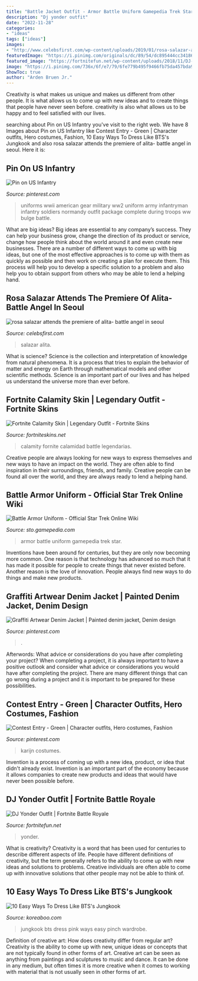 ```yaml
---
title: "Battle Jacket Outfit - Armor Battle Uniform Gamepedia Trek Star"
description: "Dj yonder outfit"
date: "2022-11-28"
categories:
- "ideas"
tags: ["ideas"]
images:
- "http://www.celebsfirst.com/wp-content/uploads/2019/01/rosa-salazar-attends-the-premiere-of-alita-battle-angel-in-seoul-south-korea-250119_2.jpg"
featuredImage: "https://i.pinimg.com/originals/dc/89/54/dc895444cc3418696be74dc5ad5727ac.jpg"
featured_image: "https://fortnitefun.net/wp-content/uploads/2018/11/DJ-Yonder-fullface-768x768.jpg"
image: "https://i.pinimg.com/736x/6f/e7/79/6fe779b495f9466fb75da457bda924ab--male-outfits-anime-outfits.jpg"
ShowToc: true
author: "Arden Bruen Jr."
---
```



Creativity is what makes us unique and makes us different from other people. It is what allows us to come up with new ideas and to create things that people have never seen before. creativity is also what allows us to be happy and to feel satisfied with our lives.

	

		
searching about Pin on US Infantry you've visit to the right web. We have 8 Images about Pin on US Infantry like Contest Entry - Green | Character outfits, Hero costumes, Fashion, 10 Easy Ways To Dress Like BTS&#039;s Jungkook and also rosa salazar attends the premiere of alita- battle angel in seoul. Here it is:
		
    
## Pin On US Infantry

<img loading=lazy src="https://i.pinimg.com/originals/dc/89/54/dc895444cc3418696be74dc5ad5727ac.jpg" onerror="this.onerror=null;this.src='https://tse1.mm.bing.net/th?id=OIP.1HbAap6OycehWnbSkZKvBQHaRA&amp;pid=15.1';" alt="Pin on US Infantry">

_Source: pinterest.com_

>uniforms wwii american gear military ww2 uniform army infantryman infantry soldiers normandy outfit package complete during troops ww bulge battle. 

	

What are big ideas?
Big ideas are essential to any company’s success. They can help your business grow, change the direction of its product or service, change how people think about the world around it and even create new businesses. There are a number of different ways to come up with big ideas, but one of the most effective approaches is to come up with them as quickly as possible and then work on creating a plan for execute them. This process will help you to develop a specific solution to a problem and also help you to obtain support from others who may be able to lend a helping hand.

    
## Rosa Salazar Attends The Premiere Of Alita- Battle Angel In Seoul

<img loading=lazy src="http://www.celebsfirst.com/wp-content/uploads/2019/01/rosa-salazar-attends-the-premiere-of-alita-battle-angel-in-seoul-south-korea-250119_2.jpg" onerror="this.onerror=null;this.src='https://tse2.mm.bing.net/th?id=OIP.1qsgvl9MURMRwV62WB-9mgHaLH&amp;pid=15.1';" alt="rosa salazar attends the premiere of alita- battle angel in seoul">

_Source: celebsfirst.com_

>salazar alita. 

	

What is science?
Science is the collection and interpretation of knowledge from natural phenomena. It is a process that tries to explain the behavior of matter and energy on Earth through mathematical models and other scientific methods. Science is an important part of our lives and has helped us understand the universe more than ever before.

    
## Fortnite Calamity Skin | Legendary Outfit - Fortnite Skins

<img loading=lazy src="https://i0.wp.com/fortniteskins.net/wp-content/uploads/2018/12/calamity-outfit.png?fit=750%2C710&amp;quality=90&amp;strip=all&amp;ssl=1" onerror="this.onerror=null;this.src='https://tse2.mm.bing.net/th?id=OIP.ZnRQoJOuocJLnAo6iwf2MQHaHA&amp;pid=15.1';" alt="Fortnite Calamity Skin | Legendary Outfit - Fortnite Skins">

_Source: fortniteskins.net_

>calamity fornite calamidad battle legendarias. 

	

Creative people are always looking for new ways to express themselves and new ways to have an impact on the world. They are often able to find inspiration in their surroundings, friends, and family. Creative people can be found all over the world, and they are always ready to lend a helping hand.

    
## Battle Armor Uniform - Official Star Trek Online Wiki

<img loading=lazy src="https://gamepedia.cursecdn.com/sto_gamepedia/d/d7/Battle_Armor.jpg" onerror="this.onerror=null;this.src='https://tse1.mm.bing.net/th?id=OIP.vqrBr1KnmeP7CF0kBM4IdgAAAA&amp;pid=15.1';" alt="Battle Armor Uniform - Official Star Trek Online Wiki">

_Source: sto.gamepedia.com_

>armor battle uniform gamepedia trek star. 

	

Inventions have been around for centuries, but they are only now becoming more common. One reason is that technology has advanced so much that it has made it possible for people to create things that never existed before. Another reason is the love of innovation. People always find new ways to do things and make new products.

    
## Graffiti Artwear Denim Jacket | Painted Denim Jacket, Denim Design

<img loading=lazy src="https://i.pinimg.com/originals/00/e1/74/00e17483493832eba19f07aa78117630.jpg" onerror="this.onerror=null;this.src='https://tse3.mm.bing.net/th?id=OIP.wPAwsxjErgRyP2xhOCqHlgHaJ4&amp;pid=15.1';" alt="Graffiti Artwear Denim Jacket | Painted denim jacket, Denim design">

_Source: pinterest.com_

>. 

	

Afterwords: What advice or considerations do you have after completing your project?
When completing a project, it is always important to have a positive outlook and consider what advice or considerations you would have after completing the project. There are many different things that can go wrong during a project and it is important to be prepared for these possibilities.

    
## Contest Entry - Green | Character Outfits, Hero Costumes, Fashion

<img loading=lazy src="https://i.pinimg.com/736x/6f/e7/79/6fe779b495f9466fb75da457bda924ab--male-outfits-anime-outfits.jpg" onerror="this.onerror=null;this.src='https://tse3.mm.bing.net/th?id=OIP.FaTC5OPuoNbSnh2PH0hLTgHaKi&amp;pid=15.1';" alt="Contest Entry - Green | Character outfits, Hero costumes, Fashion">

_Source: pinterest.com_

>karijn costumes. 

	

Invention is a process of coming up with a new idea, product, or idea that didn't already exist. Invention is an important part of the economy because it allows companies to create new products and ideas that would have never been possible before.

    
## DJ Yonder Outfit | Fortnite Battle Royale

<img loading=lazy src="https://fortnitefun.net/wp-content/uploads/2018/11/DJ-Yonder-fullface-768x768.jpg" onerror="this.onerror=null;this.src='https://tse3.mm.bing.net/th?id=OIP.uwEFuAvsoMscJKoWyTqgiwHaHa&amp;pid=15.1';" alt="DJ Yonder Outfit | Fortnite Battle Royale">

_Source: fortnitefun.net_

>yonder. 

	

What is creativity?
Creativity is a word that has been used for centuries to describe different aspects of life. People have different definitions of creativity, but the term generally refers to the ability to come up with new ideas and solutions to problems. Creative individuals are often able to come up with innovative solutions that other people may not be able to think of.

    
## 10 Easy Ways To Dress Like BTS&#039;s Jungkook

<img loading=lazy src="https://lh3.googleusercontent.com/ieFB68bbql2XeQAkCbEgVskiIBoUAYL_qmkfZgqzkXHeahqxpI1wD2REep0MJOzQCIkQlBVhlPTTtwAvqd5BBjrOBKzsse5j=w960-rj-nu-e365" onerror="this.onerror=null;this.src='https://tse4.mm.bing.net/th?id=OIP.tcweXe85pj1hDdOjBAJoxwHaLH&amp;pid=15.1';" alt="10 Easy Ways To Dress Like BTS&#039;s Jungkook">

_Source: koreaboo.com_

>jungkook bts dress pink ways easy pinch wardrobe. 

	

Definition of creative art: How does creativity differ from regular art?
Creativity is the ability to come up with new, unique ideas or concepts that are not typically found in other forms of art. Creative art can be seen as anything from paintings and sculptures to music and dance. It can be done in any medium, but often times it is more creative when it comes to working with material that is not usually seen in other forms of art.


